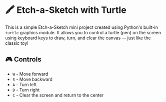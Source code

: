 # 🖍️ Etch-a-Sketch with Turtle

This is a simple Etch-a-Sketch mini project created using Python's built-in `turtle` graphics module. 
It allows you to control a turtle (pen) on the screen using keyboard keys to draw, turn, and clear 
the canvas — just like the classic toy!

## 🎮 Controls

- `W` - Move forward
- `S` - Move backward
- `A` - Turn left
- `D` - Turn right
- `C` - Clear the screen and return to the center